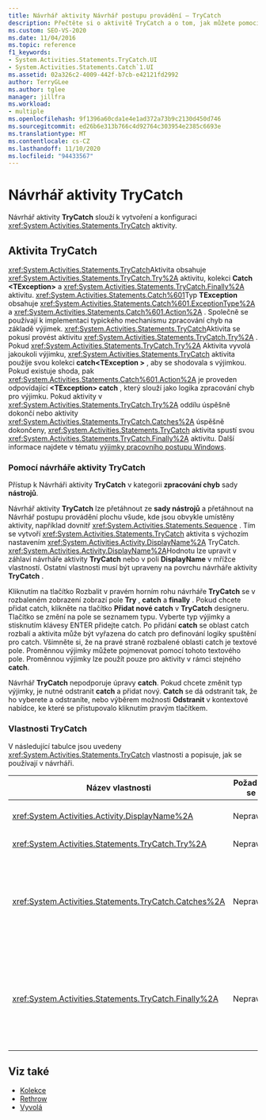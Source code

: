 ```yaml
---
title: Návrhář aktivity Návrhář postupu provádění – TryCatch
description: Přečtěte si o aktivitě TryCatch a o tom, jak můžete pomocí návrháře aktivit TryCatch vytvořit a nakonfigurovat aktivitu TryCatch.
ms.custom: SEO-VS-2020
ms.date: 11/04/2016
ms.topic: reference
f1_keywords:
- System.Activities.Statements.TryCatch.UI
- System.Activities.Statements.Catch`1.UI
ms.assetid: 02a326c2-4009-442f-b7cb-e42121fd2992
author: TerryGLee
ms.author: tglee
manager: jillfra
ms.workload:
- multiple
ms.openlocfilehash: 9f1396a60cda1e4e1ad372a73b9c2130d450d746
ms.sourcegitcommit: ed26b6e313b766c4d92764c303954e2385c6693e
ms.translationtype: MT
ms.contentlocale: cs-CZ
ms.lasthandoff: 11/10/2020
ms.locfileid: "94433567"
---
```

# <a name="trycatch-activity-designer"></a>Návrhář aktivity TryCatch

Návrhář aktivity **TryCatch** slouží k vytvoření a konfiguraci <xref:System.Activities.Statements.TryCatch> aktivity.

## <a name="the-trycatch-activity"></a>Aktivita TryCatch
 <xref:System.Activities.Statements.TryCatch>Aktivita obsahuje <xref:System.Activities.Statements.TryCatch.Try%2A> aktivitu, kolekci **Catch \<TException>** a <xref:System.Activities.Statements.TryCatch.Finally%2A> aktivitu. <xref:System.Activities.Statements.Catch%601>Typ **TException** obsahuje <xref:System.Activities.Statements.Catch%601.ExceptionType%2A> a <xref:System.Activities.Statements.Catch%601.Action%2A> . Společně se používají k implementaci typického mechanismu zpracování chyb na základě výjimek. <xref:System.Activities.Statements.TryCatch>Aktivita se pokusí provést aktivitu <xref:System.Activities.Statements.TryCatch.Try%2A> . Pokud <xref:System.Activities.Statements.TryCatch.Try%2A> Aktivita vyvolá jakoukoli výjimku, <xref:System.Activities.Statements.TryCatch> aktivita použije svou kolekci **catch<TException \>** , aby se shodovala s výjimkou. Pokud existuje shoda, pak <xref:System.Activities.Statements.Catch%601.Action%2A> je proveden odpovídající **\<TException> catch** , který slouží jako logika zpracování chyb pro výjimku. Pokud aktivity v <xref:System.Activities.Statements.TryCatch.Try%2A> oddílu úspěšně dokončí nebo aktivity <xref:System.Activities.Statements.TryCatch.Catches%2A> úspěšně dokončeny, <xref:System.Activities.Statements.TryCatch> aktivita spustí svou <xref:System.Activities.Statements.TryCatch.Finally%2A> aktivitu. Další informace najdete v tématu [výjimky pracovního postupu Windows](/dotnet/framework/windows-workflow-foundation/exceptions).

### <a name="using-the-trycatch-activity-designer"></a>Pomocí návrháře aktivity TryCatch

Přístup k Návrháři aktivity **TryCatch** v kategorii **zpracování chyb** sady **nástrojů**.

Návrhář aktivity **TryCatch** lze přetáhnout ze **sady nástrojů** a přetáhnout na Návrhář postupu provádění plochu všude, kde jsou obvykle umístěny aktivity, například dovnitř <xref:System.Activities.Statements.Sequence> . Tím se vytvoří <xref:System.Activities.Statements.TryCatch> aktivita s výchozím nastavením <xref:System.Activities.Activity.DisplayName%2A> TryCatch. <xref:System.Activities.Activity.DisplayName%2A>Hodnotu lze upravit v záhlaví návrháře aktivity **TryCatch** nebo v poli **DisplayName** v mřížce vlastností. Ostatní vlastnosti musí být upraveny na povrchu návrháře aktivity **TryCatch** .

Kliknutím na tlačítko Rozbalit v pravém horním rohu návrháře **TryCatch** se v rozbaleném zobrazení zobrazí pole **Try** , **catch** a **finally** . Pokud chcete přidat catch, klikněte na tlačítko **Přidat nové catch** v **TryCatch** designeru. Tlačítko se změní na pole se seznamem typu. Vyberte typ výjimky a stisknutím klávesy ENTER přidejte catch. Po přidání **catch** se oblast catch rozbalí a aktivita může být vyřazena do catch pro definování logiky spuštění pro catch. Všimněte si, že na pravé straně rozbalené oblasti catch je textové pole. Proměnnou výjimky můžete pojmenovat pomocí tohoto textového pole. Proměnnou výjimky lze použít pouze pro aktivity v rámci stejného **catch**.

Návrhář **TryCatch** nepodporuje úpravy **catch**. Pokud chcete změnit typ výjimky, je nutné odstranit **catch** a přidat nový. **Catch** se dá odstranit tak, že ho vyberete a odstraníte, nebo výběrem možnosti **Odstranit** v kontextové nabídce, ke které se přistupovalo kliknutím pravým tlačítkem.

### <a name="the-trycatch-properties"></a>Vlastnosti TryCatch

V následující tabulce jsou uvedeny <xref:System.Activities.Statements.TryCatch> vlastnosti a popisuje, jak se používají v návrháři.

|Název vlastnosti|Požaduje se|Využití|
|-|--------------|-|
|<xref:System.Activities.Activity.DisplayName%2A>|Nepravda|Určuje nepovinný popisný název <xref:System.Activities.Statements.TryCatch> aktivity. Výchozí hodnota je TryCatch.|
|<xref:System.Activities.Statements.TryCatch.Try%2A>|Nepravda|Aktivita se poprvé spustila, když se <xref:System.Activities.Statements.TryCatch> spustí.|
|<xref:System.Activities.Statements.TryCatch.Catches%2A>|Nepravda|Kolekce elementů **catch** , které mají být zkontrolovány, pokud <xref:System.Activities.Statements.TryCatch.Try%2A> Aktivita vyvolá výjimku.<br /><br /> V bloku potřebujete alespoň přidat jednu aktivitu <xref:System.Activities.Statements.TryCatch.Catches%2A> nebo aktivitu <xref:System.Activities.Statements.TryCatch.Finally%2A> .|
|<xref:System.Activities.Statements.TryCatch.Finally%2A>|Nepravda|Aktivita, která má být provedena v případě, že jsou <xref:System.Activities.Statements.TryCatch.Try%2A> dokončeny všechny potřebné aktivity v <xref:System.Activities.Statements.TryCatch.Catches%2A> kolekci.<br /><br /> V bloku potřebujete alespoň přidat jednu aktivitu <xref:System.Activities.Statements.TryCatch.Catches%2A> nebo aktivitu <xref:System.Activities.Statements.TryCatch.Finally%2A> .|

## <a name="see-also"></a>Viz také

- [Kolekce](../workflow-designer/collection-activity-designers.md)
- [Rethrow](../workflow-designer/rethrow-activity-designer.md)
- [Vyvolá](../workflow-designer/throw-activity-designer.md)
